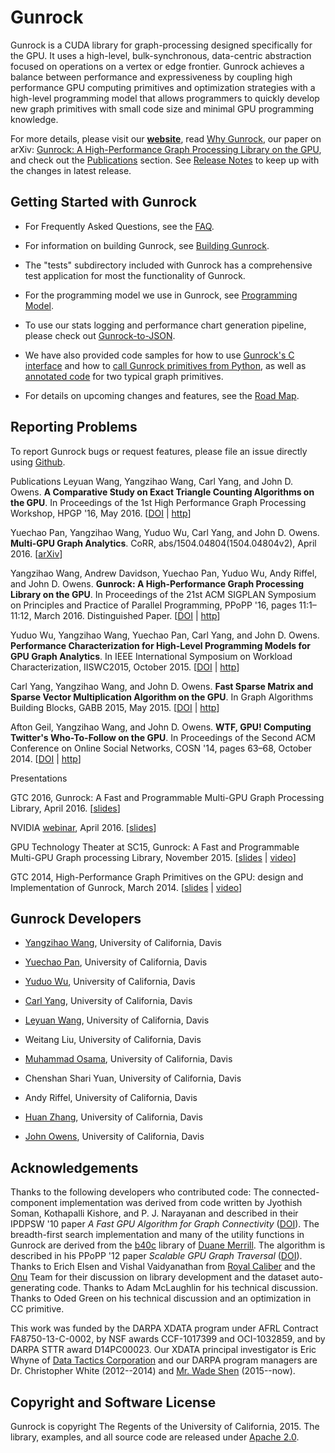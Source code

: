 Gunrock
=====================
Gunrock is a CUDA library for graph-processing designed specifically for the
GPU. It uses a high-level, bulk-synchronous, data-centric abstraction focused
on operations on a vertex or edge frontier. Gunrock achieves a balance between
performance and expressiveness by coupling high performance GPU computing
primitives and optimization strategies with a high-level programming model
that allows programmers to quickly develop new graph primitives with small
code size and minimal GPU programming knowledge.

For more details, please visit our **[website](http://gunrock.github.io/)**, read
[Why Gunrock](http://gunrock.github.io/gunrock/doc/latest/why-gunrock.html),
our paper on arXiv:
[Gunrock: A High-Performance Graph Processing Library on the GPU](http://arxiv.org/abs/1501.05387),
and check out the
[Publications](#Publications) section. See [Release Notes](http://gunrock.github.io/gunrock/doc/latest/release_notes.html) to keep up with the changes in latest release.

Getting Started with Gunrock
----------------------------
- For Frequently Asked Questions, see the
[FAQ](http://gunrock.github.io/gunrock/doc/latest/faq.html).

- For information on building Gunrock, see
[Building Gunrock](http://gunrock.github.io/gunrock/doc/latest/building_gunrock.html).

- The "tests" subdirectory included with Gunrock has a comprehensive test
application for most the functionality of Gunrock.

- For the programming model we use in Gunrock, see
[Programming Model](http://gunrock.github.io/gunrock/doc/latest/programming_model.html).

- To use our stats logging and performance chart generation pipeline, please check
out [Gunrock-to-JSON](http://gunrock.github.io/gunrock/doc/latest/gunrock_to_json.html).

- We have also provided code samples for how to use
[Gunrock's C interface](https://github.com/gunrock/gunrock/tree/master/shared_lib_tests)
and how to
[call Gunrock primitives from Python](https://github.com/gunrock/gunrock/tree/master/python),
as well as [annotated code](http://gunrock.github.io/gunrock/doc/annotated_primitives/annotated_primitives.html)
for two typical graph primitives.

- For details on upcoming changes and features, see the [Road Map](http://gunrock.github.io/gunrock/doc/latest/road_map.html).

Reporting Problems
----------------------------

To report Gunrock bugs or request features, please file an issue
directly using [Github](https://github.com/gunrock/gunrock/issues).

<!-- TODO: Algorithm Input Size Limitations -->


<a name="Publications"></a>
Publications
Leyuan Wang, Yangzihao Wang, Carl Yang, and John D. Owens. **A Comparative Study on Exact Triangle Counting Algorithms on the GPU**. In Proceedings of the 1st High Performance Graph Processing Workshop, HPGP '16, May 2016. 
[[DOI](http://dx.doi.org/10.1145/2915516.2915521) |
[http](http://www.escholarship.org/uc/item/9hf0m6w3)]

Yuechao Pan, Yangzihao Wang, Yuduo Wu, Carl Yang, and John D. Owens.
**Multi-GPU Graph Analytics**. CoRR, abs/1504.04804(1504.04804v2), April 2016.
[[arXiv](http://arxiv.org/abs/1504.04804)]

Yangzihao Wang, Andrew Davidson, Yuechao Pan, Yuduo Wu, Andy Riffel, and John D. Owens.
**Gunrock: A High-Performance Graph Processing Library on the GPU**.
In Proceedings of the 21st ACM SIGPLAN Symposium on Principles and Practice of Parallel Programming, PPoPP '16, pages 11:1&ndash;11:12, March 2016. Distinguished Paper. [[DOI](http://dx.doi.org/10.1145/2851141.2851145) | [http](http://escholarship.org/uc/item/6xz7z9k0)]

Yuduo Wu, Yangzihao Wang, Yuechao Pan, Carl Yang, and John D. Owens.
**Performance Characterization for High-Level Programming Models for GPU Graph
Analytics**. In IEEE International Symposium on Workload Characterization,
IISWC2015, October 2015. [[DOI](http://dx.doi.org/10.1109/IISWC.2015.13) | [http](http://web.ece.ucdavis.edu/~wyd855/iiswc-submission-2015.pdf)]

Carl Yang, Yangzihao Wang, and John D. Owens.
**Fast Sparse Matrix and Sparse Vector Multiplication Algorithm on the GPU**.
In Graph Algorithms Building Blocks, GABB 2015, May 2015.
[[DOI](http://dx.doi.org/10.1109/IPDPSW.2015.77) | [http](http://www.escholarship.org/uc/item/1rq9t3j3)]

Afton Geil, Yangzihao Wang, and John D. Owens.
**WTF, GPU! Computing Twitter's Who-To-Follow on the GPU**.
In Proceedings of the Second ACM Conference on Online Social Networks,
COSN '14, pages 63–68, October 2014.
[[DOI](http://dx.doi.org/10.1145/2660460.2660481) | [http](http://escholarship.org/uc/item/5xq3q8k0)]

Presentations

GTC 2016, Gunrock: A Fast and Programmable Multi-GPU Graph Processing Library, April 2016. [[slides](http://on-demand.gputechconf.com/gtc/2016/presentation/s6374-yangzihao-wang-gunrock.pdf)]

NVIDIA [webinar](http://info.nvidianews.com/gunrock-webinar-reg-0416.html), April 2016. [[slides](tinyurl.com/owens-nv-webinar-160426)]

GPU Technology Theater at SC15, Gunrock: A Fast and Programmable Multi-GPU Graph processing Library, November 2015. [[slides](http://images.nvidia.com/events/sc15/pdfs/SC5139-gunrock-multi-gpu-processing-library.pdf) | [video](http://images.nvidia.com/events/sc15/SC5139-gunrock-multi-gpu-processing-library.html)]

GTC 2014, High-Performance Graph Primitives on the GPU: design and Implementation of Gunrock, March 2014. [[slides](http://on-demand.gputechconf.com/gtc/2014/presentations/S4609-hi-perf-graph-primitives-on-gpus.pdf) | [video](http://on-demand.gputechconf.com/gtc/2014/video/S4609-hi-perf-graph-primitives-on-gpus.mp4)]

Gunrock Developers
------------------

- [Yangzihao Wang](http://www.idav.ucdavis.edu/~yzhwang/),
  University of California, Davis

- [Yuechao Pan](https://sites.google.com/site/panyuechao/home), University of California, Davis

- [Yuduo Wu](http://www.yuduowu.com/),
  University of California, Davis

- [Carl Yang](http://web.ece.ucdavis.edu/~ctcyang/),
  University of California, Davis
  
- [Leyuan Wang](http://www.ece.ucdavis.edu/~laurawly/),
  University of California, Davis
  
- Weitang Liu, University of California, Davis

- [Muhammad Osama](http://www.ece.ucdavis.edu/~mosama/),
  University of California, Davis

- Chenshan Shari Yuan, University of California, Davis

- Andy Riffel, University of California, Davis

- [Huan Zhang](http://www.huan-zhang.com/),
  University of California, Davis

- [John Owens](http://www.ece.ucdavis.edu/~jowens/),
  University of California, Davis

Acknowledgements
----------------

Thanks to the following developers who contributed code: The
connected-component implementation was derived from code written by
Jyothish Soman, Kothapalli Kishore, and P. J. Narayanan and described
in their IPDPSW '10 paper *A Fast GPU Algorithm for Graph
Connectivity* ([DOI](http://dx.doi.org/10.1109/IPDPSW.2010.5470817)).
The breadth-first search implementation and many of the utility
functions in Gunrock are derived from the
[b40c](http://code.google.com/p/back40computing/) library of
[Duane Merrill](https://sites.google.com/site/duanemerrill/). The
algorithm is described in his PPoPP '12 paper *Scalable GPU Graph
Traversal* ([DOI](http://dx.doi.org/10.1145/2370036.2145832)). Thanks
to Erich Elsen and Vishal Vaidyanathan from
[Royal Caliber](http://www.royal-caliber.com/) and the [Onu](http://www.onu.io/) Team for their discussion on
library development and the dataset auto-generating code. Thanks to
Adam McLaughlin for his technical discussion. Thanks to Oded Green
on his technical discussion and an optimization in CC primitive.

This work was funded by the DARPA XDATA program under AFRL Contract
FA8750-13-C-0002, by NSF awards CCF-1017399 and OCI-1032859, and by
DARPA STTR award D14PC00023. Our
XDATA principal investigator is Eric Whyne of
[Data Tactics Corporation](http://www.data-tactics.com/) and our DARPA
program managers are Dr. Christopher White (2012--2014) and [Mr. Wade
Shen](http://www.darpa.mil/staff/mr-wade-shen) (2015--now).

Copyright and Software License
----------------------------

Gunrock is copyright The Regents of the University of
California, 2015. The library, examples, and all source code are
released under
[Apache 2.0](http://www.apache.org/licenses/LICENSE-2.0).

